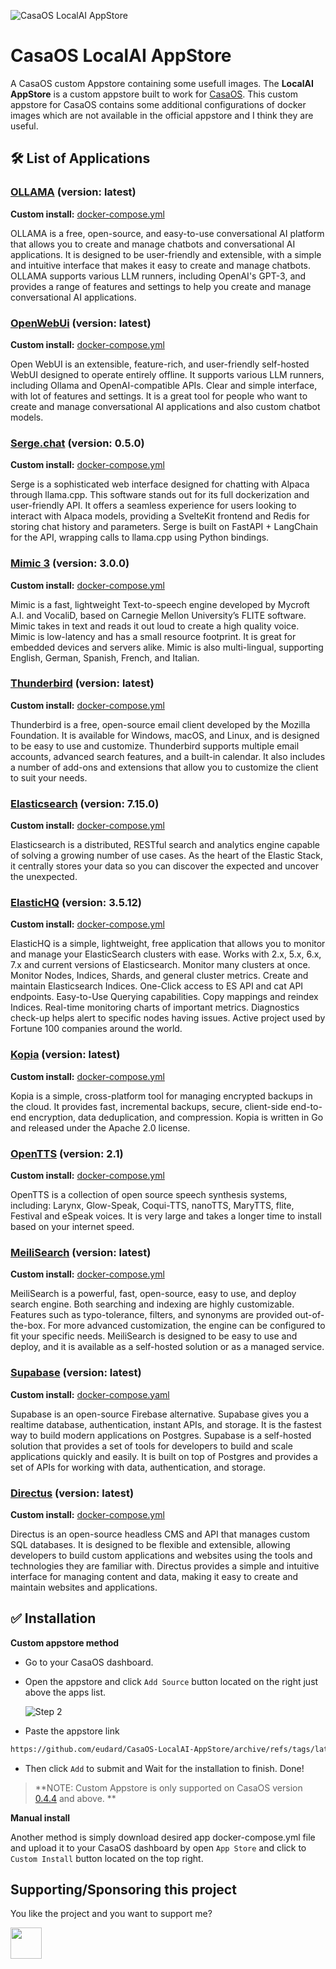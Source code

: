 ![CasaOS LocalAI AppStore](./banner.png)

# CasaOS LocalAI AppStore

A CasaOS custom Appstore containing some usefull images.
The **LocalAI AppStore** is a custom appstore built to work for [CasaOS](https://github.com/IceWhaleTech/CasaOS).
This custom appstore for CasaOS contains some additional configurations of docker images which are not available in the official appstore and I think they are useful.

## 🛠 List of Applications

### **[OLLAMA](https://ollama.com/)** (version: latest)

**Custom install:** [docker-compose.yml](https://raw.githubusercontent.com/schlemahz/CasaOS-LocalAI-AppStore/master/Apps/ollama/docker-compose.yml)

OLLAMA is a free, open-source, and easy-to-use conversational AI platform that allows you to create and manage chatbots and conversational AI applications. It is designed to be user-friendly and extensible, with a simple and intuitive interface that makes it easy to create and manage chatbots. OLLAMA supports various LLM runners, including OpenAI's GPT-3, and provides a range of features and settings to help you create and manage conversational AI applications.

### **[OpenWebUi](https://github.com/open-webui/open-webui)** (version: latest)

**Custom install:** [docker-compose.yml](https://raw.githubusercontent.com/schlemahz/CasaOS-LocalAI-AppStore/master/Apps/openwebui/docker-compose.yml)

Open WebUI is an extensible, feature-rich, and user-friendly self-hosted WebUI designed to operate entirely offline. It supports various LLM runners, including Ollama and OpenAI-compatible APIs. Clear and simple interface, with lot of features and settings. It is a great tool for people who want to create and manage conversational AI applications and also custom chatbot models.

### **[Serge.chat](https://github.com/serge-chat/serge)** (version: 0.5.0)

**Custom install:** [docker-compose.yml](https://raw.githubusercontent.com/schlemahz/CasaOS-LocalAI-AppStore/master/Apps/serge/docker-compose.yml)

Serge is a sophisticated web interface designed for chatting with Alpaca through llama.cpp. This software stands out for its full dockerization and user-friendly API. It offers a seamless experience for users looking to interact with Alpaca models, providing a SvelteKit frontend and Redis for storing chat history and parameters. Serge is built on FastAPI + LangChain for the API, wrapping calls to llama.cpp using Python bindings.

### **[Mimic 3](https://mycroft-ai.gitbook.io/docs/mycroft-technologies/mimic-tts/mimic-3)** (version: 3.0.0)

**Custom install:** [docker-compose.yml](https://raw.githubusercontent.com/schlemahz/CasaOS-LocalAI-AppStore/master/Apps/microftmimic3/docker-compose.yml)

Mimic is a fast, lightweight Text-to-speech engine developed by Mycroft A.I. and VocaliD, based on Carnegie Mellon University’s FLITE software. Mimic takes in text and reads it out loud to create a high quality voice. Mimic is low-latency and has a small resource footprint. It is great for embedded devices and servers alike. Mimic is also multi-lingual, supporting English, German, Spanish, French, and Italian.

### **[Thunderbird](https://www.thunderbird.net/)** (version: latest)

**Custom install:** [docker-compose.yml](https://raw.githubusercontent.com/schlemahz/CasaOS-LocalAI-AppStore/master/Apps/thunderbird/docker-compose.yml)

Thunderbird is a free, open-source email client developed by the Mozilla Foundation. It is available for Windows, macOS, and Linux, and is designed to be easy to use and customize. Thunderbird supports multiple email accounts, advanced search features, and a built-in calendar. It also includes a number of add-ons and extensions that allow you to customize the client to suit your needs.

### **[Elasticsearch](https://www.elastic.co/elasticsearch/)** (version: 7.15.0)

**Custom install:** [docker-compose.yml](https://raw.githubusercontent.com/schlemahz/CasaOS-LocalAI-AppStore/master/Apps/elasticsearch/docker-compose.yml)

Elasticsearch is a distributed, RESTful search and analytics engine capable of solving a growing number of use cases. As the heart of the Elastic Stack, it centrally stores your data so you can discover the expected and uncover the unexpected.

### **[ElasticHQ](https://github.com/ElasticHQ/elasticsearch-HQ)** (version: 3.5.12)

**Custom install:** [docker-compose.yml](https://raw.githubusercontent.com/schlemahz/CasaOS-LocalAI-AppStore/master/Apps/elastichq/docker-compose.yml)

ElasticHQ is a simple, lightweight, free application that allows you to monitor and manage your ElasticSearch clusters with ease. Works with 2.x, 5.x, 6.x, 7.x and current versions of Elasticsearch. Monitor many clusters at once. Monitor Nodes, Indices, Shards, and general cluster metrics. Create and maintain Elasticsearch Indices. One-Click access to ES API and cat API endpoints. Easy-to-Use Querying capabilities. Copy mappings and reindex Indices. Real-time monitoring charts of important metrics. Diagnostics check-up helps alert to specific nodes having issues. Active project used by Fortune 100 companies around the world.

### **[Kopia](https://kopia.io/)** (version: latest)

**Custom install:** [docker-compose.yml](https://raw.githubusercontent.com/schlemahz/CasaOS-LocalAI-AppStore/master/Apps/kopia/docker-compose.yml)

Kopia is a simple, cross-platform tool for managing encrypted backups in the cloud. It provides fast, incremental backups, secure, client-side end-to-end encryption, data deduplication, and compression. Kopia is written in Go and released under the Apache 2.0 license.

### **[OpenTTS](https://github.com/synesthesiam/opentts)** (version: 2.1)

**Custom install:** [docker-compose.yml](https://raw.githubusercontent.com/schlemahz/CasaOS-LocalAI-AppStore/master/Apps/opentts/docker-compose.yml)

OpenTTS is a collection of open source speech synthesis systems, including:
Larynx, Glow-Speak, Coqui-TTS, nanoTTS, MaryTTS, flite, Festival and eSpeak voices. It is very large and takes a longer time to install based on your internet speed.

### **[MeiliSearch](https://www.meilisearch.com/)** (version: latest)

**Custom install:** [docker-compose.yml](https://raw.githubusercontent.com/schlemahz/CasaOS-LocalAI-AppStore/master/Apps/meilisearch/docker-compose.yml)

MeiliSearch is a powerful, fast, open-source, easy to use, and deploy search engine. Both searching and indexing are highly customizable. Features such as typo-tolerance, filters, and synonyms are provided out-of-the-box. For more advanced customization, the engine can be configured to fit your specific needs. MeiliSearch is designed to be easy to use and deploy, and it is available as a self-hosted solution or as a managed service.

### **[Supabase](https://supabase.io/)** (version: latest)

**Custom install:** [docker-compose.yaml](https://raw.githubusercontent.com/schlemahz/CasaOS-LocalAI-AppStore/master/Apps/supabase/docker-compose.yaml)

Supabase is an open-source Firebase alternative. Supabase gives you a realtime database, authentication, instant APIs, and storage. It is the fastest way to build modern applications on Postgres. Supabase is a self-hosted solution that provides a set of tools for developers to build and scale applications quickly and easily. It is built on top of Postgres and provides a set of APIs for working with data, authentication, and storage.

### **[Directus](https://directus.io/)** (version: latest)

**Custom install:** [docker-compose.yml](https://raw.githubusercontent.com/schlemahz/CasaOS-LocalAI-AppStore/master/Apps/directus/docker-compose.yml)

Directus is an open-source headless CMS and API that manages custom SQL databases. It is designed to be flexible and extensible, allowing developers to build custom applications and websites using the tools and technologies they are familiar with. Directus provides a simple and intuitive interface for managing content and data, making it easy to create and maintain websites and applications.

## ✅ Installation

**Custom appstore method**

- Go to your CasaOS dashboard.

- Open the appstore and click `Add Source` button located on the right just above the apps list.

  ![Step 2](./tip-2.jpg)

- Paste the appstore link

```bash
https://github.com/eudard/CasaOS-LocalAI-AppStore/archive/refs/tags/latest.zip
```

- Then click `Add` to submit and Wait for the installation to finish. Done!

> **NOTE: Custom Appstore is only supported on CasaOS version [0.4.4](https://blog.casaos.io/blog/32.html) and above. **

**Manual install**

Another method is simply download desired app docker-compose.yml file and upload it to your CasaOS dashboard by open `App Store` and click to `Custom Install` button located on the top right.

## Supporting/Sponsoring this project

You like the project and you want to support me?

[<img src="https://github.md0.eu/uploads/donate-button.svg" height="50">](https://www.paypal.com/donate/?hosted_button_id=7XXMAR2GYQ6BE)
